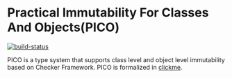 # Practical Immutability For Classes And Objects(PICO)
[![build-status](https://travis-ci.com/jyluo/immutability.svg?token=bHsdsHzQizq3ynF5gztK&branch=master)](https://travis-ci.com/jyluo/immutability)


PICO is a type system that supports class level and object level immutability based on Checker Framework.
PICO is formalized in [clickme](https://github.com/topnessman/immutability-example/blob/master/Type_Rules.pdf).

